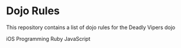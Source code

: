 Dojo Rules
==========

This repository contains a list of dojo rules for the Deadly Vipers dojo

iOS Programming
Ruby 
JavaScript

